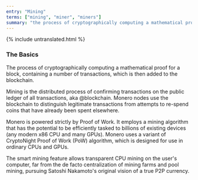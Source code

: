 ```yaml
---
entry: "Mining"
terms: ["mining", "miner", "miners"]
summary: "the process of cryptographically computing a mathematical proof for a block, containing a number of transactions, which is then added to the blockchain"
---
```


{% include untranslated.html %}
### The Basics

The process of cryptographically computing a mathematical proof for a block, containing a number of transactions, which is then added to the blockchain.

Mining is the distributed process of confirming transactions on the public ledger of all transactions, aka @blockchain.  Monero nodes use the blockchain to distinguish legitimate transactions from attempts to re-spend coins that have already been spent elsewhere.

Monero is powered strictly by Proof of Work. It employs a mining algorithm that has the potential to be efficiently tasked to billions of existing devices (any modern x86 CPU and many GPUs). Monero uses a variant of CryptoNight Proof of Work (PoW) algorithm, which is designed for use in ordinary CPUs and GPUs.

The smart mining feature allows transparent CPU mining on the user's computer, far from the de facto centralization of mining farms and pool mining, pursuing Satoshi Nakamoto's original vision of a true P2P currency.
